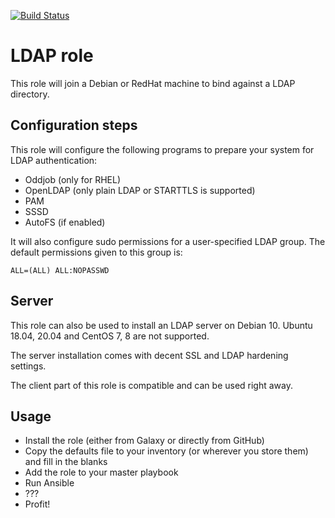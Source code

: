 [![Build Status](https://drone.element-networks.nl/api/badges/Element-Networks/ansible-role_ldap/status.svg)](https://drone.element-networks.nl/Element-Networks/ansible-role_ldap)

# LDAP role
This role will join a Debian or RedHat machine to bind against a LDAP directory.

## Configuration steps
This role will configure the following programs to prepare your system for LDAP
authentication:

* Oddjob (only for RHEL)
* OpenLDAP (only plain LDAP or STARTTLS is supported)
* PAM
* SSSD
* AutoFS (if enabled)

It will also configure sudo permissions for a user-specified LDAP group. The
default permissions given to this group is:

```
ALL=(ALL) ALL:NOPASSWD
```

## Server
This role can also be used to install an LDAP server on Debian 10. Ubuntu 18.04,
20.04 and CentOS 7, 8 are not supported.

The server installation comes with decent SSL and LDAP hardening settings.

The client part of this role is compatible and can be used right away.

## Usage
* Install the role (either from Galaxy or directly from GitHub)
* Copy the defaults file to your inventory (or wherever you store them) and
  fill in the blanks
* Add the role to your master playbook
* Run Ansible
* ???
* Profit!
